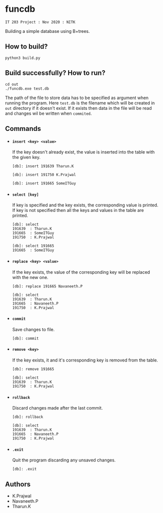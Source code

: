 # funcdb

`IT 203 Project : Nov 2020 : NITK`

Building a simple database using B+trees.

## How to build?

```
python3 build.py
```

## Build successfully? How to run?

```
cd out
./funcdb.exe test.db
```

The path of the file to store data has to be specified as argument when running the program. Here `test.db` is the filename which will be created in `out` directory if it doesn't exist. If it exists then data in the file will be read and changes wil be written when `commited`.

## Commands

- #### `insert <key> <value>`  
  If the key doesn't already exist, the value is inserted into the table with the given key.

  ```
  [db]: insert 191639 Tharun.K

  [db]: insert 191750 K.Prajwal

  [db]: insert 191665 SomeITGuy
  ```
- #### `select [key]`  
  If key is specified and the key exists, the corresponding value is printed. If key is not specified then all the keys and values in the table are printed.

  ```
  [db]: select
  191639  : Tharun.K
  191665  : SomeITGuy
  191750  : K.Prajwal

  [db]: select 191665
  191665  : SomeITGuy
  ```

- #### `replace <key> <value>`  
  If the key exists, the value of the corresponding key will be replaced with the new one.

  ```
  [db]: replace 191665 Navaneeth.P

  [db]: select
  191639  : Tharun.K
  191665  : Navaneeth.P
  191750  : K.Prajwal
  ```

- #### `commit`  
  Save changes to file.

  ```
  [db]: commit
  ```

- #### `remove <key>`  
  If the key exists, it and it's corresponding key is removed from the table.

  ```
  [db]: remove 191665

  [db]: select
  191639  : Tharun.K
  191750  : K.Prajwal
  ```

- #### `rollback`  
  Discard changes made after the last commit.

  ```
  [db]: rollback

  [db]: select
  191639  : Tharun.K
  191665  : Navaneeth.P
  191750  : K.Prajwal
  ```

- #### `.exit`  
  Quit the program discarding any unsaved changes.

  ```
  [db]: .exit
  ```

## Authors
  - K.Prajwal
  - Navaneeth.P
  - Tharun.K